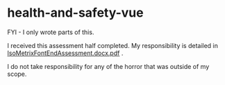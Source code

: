 # health-and-safety-vue

FYI - I only wrote parts of this. 

I received this assessment half completed. My responsibility is detailed in  [IsoMetrixFontEndAssessment.docx.pdf](./IsoMetrixFontEndAssessment.docx.pdf) .  

I do not take responsibility for any of the horror that was outside of my scope.
